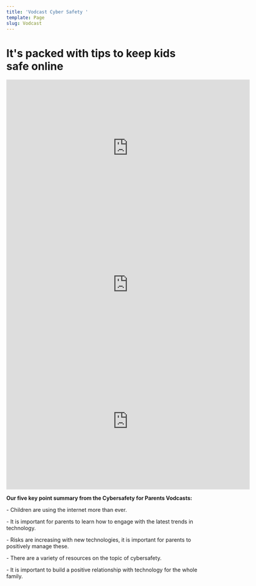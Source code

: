 ```yaml
---
title: 'Vodcast Cyber Safety '
template: Page
slug: Vodcast
---
```

# It's packed with tips to keep kids safe online



<iframe src="https://player.vimeo.com/video/266241821" width="640" height="360" frameborder="0" webkitallowfullscreen mozallowfullscreen allowfullscreen></iframe>

<iframe src="https://player.vimeo.com/video/266227434" width="640" height="360" frameborder="0" webkitallowfullscreen mozallowfullscreen allowfullscreen></iframe>

<iframe src="https://player.vimeo.com/video/266220766" width="640" height="360" frameborder="0" webkitallowfullscreen mozallowfullscreen allowfullscreen></iframe>

**Our five key point summary from the Cybersafety for Parents Vodcasts:**

\- Children are using the internet more than ever.

\- It is important for parents to learn how to engage with the latest trends in technology.

\- Risks are increasing with new technologies, it is important for parents to positively manage these.

\- There are a variety of resources on the topic of cybersafety.

\- It is important to build a positive relationship with technology for the whole family.
